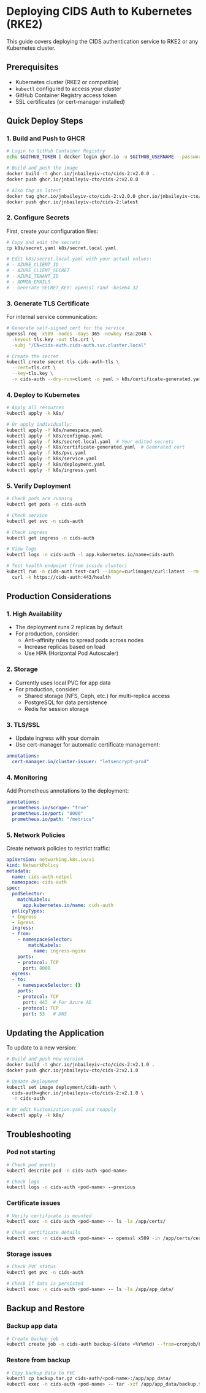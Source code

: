 # Deploying CIDS Auth to Kubernetes (RKE2)

This guide covers deploying the CIDS authentication service to RKE2 or any Kubernetes cluster.

## Prerequisites

- Kubernetes cluster (RKE2 or compatible)
- `kubectl` configured to access your cluster
- GitHub Container Registry access token
- SSL certificates (or cert-manager installed)

## Quick Deploy Steps

### 1. Build and Push to GHCR

```bash
# Login to GitHub Container Registry
echo $GITHUB_TOKEN | docker login ghcr.io -u $GITHUB_USERNAME --password-stdin

# Build and push the image
docker build -t ghcr.io/jnbaileyiv-cto/cids-2:v2.0.0 .
docker push ghcr.io/jnbaileyiv-cto/cids-2:v2.0.0

# Also tag as latest
docker tag ghcr.io/jnbaileyiv-cto/cids-2:v2.0.0 ghcr.io/jnbaileyiv-cto/cids-2:latest
docker push ghcr.io/jnbaileyiv-cto/cids-2:latest
```

### 2. Configure Secrets

First, create your configuration files:

```bash
# Copy and edit the secrets
cp k8s/secret.yaml k8s/secret.local.yaml

# Edit k8s/secret.local.yaml with your actual values:
# - AZURE_CLIENT_ID
# - AZURE_CLIENT_SECRET
# - AZURE_TENANT_ID
# - ADMIN_EMAILS
# - Generate SECRET_KEY: openssl rand -base64 32
```

### 3. Generate TLS Certificate

For internal service communication:

```bash
# Generate self-signed cert for the service
openssl req -x509 -nodes -days 365 -newkey rsa:2048 \
  -keyout tls.key -out tls.crt \
  -subj "/CN=cids-auth.cids-auth.svc.cluster.local"

# Create the secret
kubectl create secret tls cids-auth-tls \
  --cert=tls.crt \
  --key=tls.key \
  -n cids-auth --dry-run=client -o yaml > k8s/certificate-generated.yaml
```

### 4. Deploy to Kubernetes

```bash
# Apply all resources
kubectl apply -k k8s/

# Or apply individually:
kubectl apply -f k8s/namespace.yaml
kubectl apply -f k8s/configmap.yaml
kubectl apply -f k8s/secret.local.yaml  # Your edited secrets
kubectl apply -f k8s/certificate-generated.yaml  # Generated cert
kubectl apply -f k8s/pvc.yaml
kubectl apply -f k8s/service.yaml
kubectl apply -f k8s/deployment.yaml
kubectl apply -f k8s/ingress.yaml
```

### 5. Verify Deployment

```bash
# Check pods are running
kubectl get pods -n cids-auth

# Check service
kubectl get svc -n cids-auth

# Check ingress
kubectl get ingress -n cids-auth

# View logs
kubectl logs -n cids-auth -l app.kubernetes.io/name=cids-auth

# Test health endpoint (from inside cluster)
kubectl run -n cids-auth test-curl --image=curlimages/curl:latest --rm -it -- \
  curl -k https://cids-auth:443/health
```

## Production Considerations

### 1. High Availability

- The deployment runs 2 replicas by default
- For production, consider:
  - Anti-affinity rules to spread pods across nodes
  - Increase replicas based on load
  - Use HPA (Horizontal Pod Autoscaler)

### 2. Storage

- Currently uses local PVC for app data
- For production, consider:
  - Shared storage (NFS, Ceph, etc.) for multi-replica access
  - PostgreSQL for data persistence
  - Redis for session storage

### 3. TLS/SSL

- Update ingress with your domain
- Use cert-manager for automatic certificate management:

```yaml
annotations:
  cert-manager.io/cluster-issuer: "letsencrypt-prod"
```

### 4. Monitoring

Add Prometheus annotations to the deployment:

```yaml
annotations:
  prometheus.io/scrape: "true"
  prometheus.io/port: "8000"
  prometheus.io/path: "/metrics"
```

### 5. Network Policies

Create network policies to restrict traffic:

```yaml
apiVersion: networking.k8s.io/v1
kind: NetworkPolicy
metadata:
  name: cids-auth-netpol
  namespace: cids-auth
spec:
  podSelector:
    matchLabels:
      app.kubernetes.io/name: cids-auth
  policyTypes:
  - Ingress
  - Egress
  ingress:
  - from:
    - namespaceSelector:
        matchLabels:
          name: ingress-nginx
    ports:
    - protocol: TCP
      port: 8000
  egress:
  - to:
    - namespaceSelector: {}
    ports:
    - protocol: TCP
      port: 443  # For Azure AD
    - protocol: TCP
      port: 53   # DNS
```

## Updating the Application

To update to a new version:

```bash
# Build and push new version
docker build -t ghcr.io/jnbaileyiv-cto/cids-2:v2.1.0 .
docker push ghcr.io/jnbaileyiv-cto/cids-2:v2.1.0

# Update deployment
kubectl set image deployment/cids-auth \
  cids-auth=ghcr.io/jnbaileyiv-cto/cids-2:v2.1.0 \
  -n cids-auth

# Or edit kustomization.yaml and reapply
kubectl apply -k k8s/
```

## Troubleshooting

### Pod not starting

```bash
# Check pod events
kubectl describe pod -n cids-auth <pod-name>

# Check logs
kubectl logs -n cids-auth <pod-name> --previous
```

### Certificate issues

```bash
# Verify certificate is mounted
kubectl exec -n cids-auth <pod-name> -- ls -la /app/certs/

# Check certificate details
kubectl exec -n cids-auth <pod-name> -- openssl x509 -in /app/certs/cert.pem -text -noout
```

### Storage issues

```bash
# Check PVC status
kubectl get pvc -n cids-auth

# Check if data is persisted
kubectl exec -n cids-auth <pod-name> -- ls -la /app/app_data/
```

## Backup and Restore

### Backup app data

```bash
# Create backup job
kubectl create job -n cids-auth backup-$(date +%Y%m%d) --from=cronjob/backup-job
```

### Restore from backup

```bash
# Copy backup data to PVC
kubectl cp backup.tar.gz cids-auth/<pod-name>:/app/app_data/
kubectl exec -n cids-auth <pod-name> -- tar -xzf /app/app_data/backup.tar.gz -C /app/app_data/
```